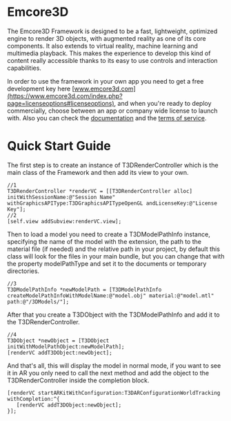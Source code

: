 # Emcore3D
The Emcore3D Framework is designed to be a fast, lightweight, optimized engine to render 3D objects, with augmented reality as one of its core components. It also extends to virtual reality, machine learning and multimedia playback. This makes the experience to develop this kind of content really accessible thanks to its easy to use controls and interaction capabilities. 

In order to use the framework in your own app you need to get a free development key here [www.emcore3d.com](https://www.emcore3d.com/index.php?page=licenseoptions#licenseoptions), and when you're ready to deploy commercially, choose between an app or company wide license to launch with.
Also you can check the [documentation](https://www.emcore3d.com/index.php?page=docs) and the [terms of service](https://www.emcore3d.com/index.php?page=terms#terms).


# Quick Start Guide

The first step is to create an instance of T3DRenderController which is the main class of the Framework and then add its view to your own.

```objc
//1
T3DRenderController *renderVC = [[T3DRenderController alloc] initWithSessionName:@"Session Name" withGraphicsAPIType:T3DGraphicsAPITypeOpenGL andLicenseKey:@"License Key"];
//2
[self.view addSubview:renderVC.view];
```

Then to load a model you need to create a T3DModelPathInfo instance, specifying the name of the model with the extension, the path to the material file (if needed) and the relative path in your project, by default this class will look for the files in your main bundle, but you can change that with the property modelPathType and set it to the documents or temporary directories.

```objc
//3
T3DModelPathInfo *newModelPath = [T3DModelPathInfo createModelPathInfoWithModelName:@"model.obj" material:@"model.mtl" path:@"/3DModels/"];
```

After that you create a T3DObject with the T3DModelPathInfo and add it to the T3DRenderController.

```objc
//4
T3DObject *newObject = [T3DObject initWithModelPathObject:newModelPath];
[renderVC addT3DObject:newObject];
```

And that's all, this will display the model in normal mode, if you want to see it in AR you only need to call the next method and add the object to the T3DRenderController inside the completion block.

```objc
[renderVC startARKitWithConfiguration:T3DARConfigurationWorldTracking withCompletion:^{
   [renderVC addT3DObject:newObject];
}];
```
